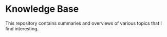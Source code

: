 # Knowledge Base

This repository contains summaries and overviews of various topics that I find interesting.